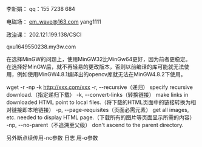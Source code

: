 李新娟：
qq：155  7238  684

电磁场：
em_wave@163.com
yang1111

政治课：
202.121.199.138/CSCI


qxu1649550238.my3w.com


在选择MinGW的问题上，使用MinGW32比MinGw64更好，因为前者更稳定。
在选择好MinGW后，就不再轻易的更改版本，否则以前编译的库可能就无法使用，例如使用MinGW4.8.1编译出的opencv库就无法在MinGW4.8.2下使用。


wget -r -np -k http://xxx.com/xxx
-r,  --recursive（递归）          specify recursive download.（指定递归下载）
-k,  --convert-links（转换链接）      make links in downloaded HTML point to local files.（将下载的HTML页面中的链接转换为相对链接即本地链接）
-p,  --page-requisites（页面必需元素）    get all images, etc. needed to display HTML page.（下载所有的图片等页面显示所需的内容）
-np, --no-parent（不追溯至父级）          don't ascend to the parent directory.

另外断点续传用-nc参数 日志 用-o参数

